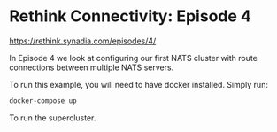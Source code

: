 # Rethink Connectivity: Episode 4

https://rethink.synadia.com/episodes/4/

In Episode 4 we look at configuring our first NATS cluster with route connections between multiple NATS servers.

To run this example, you will need to have docker installed. Simply run:

```bash
docker-compose up
```

To run the supercluster.
